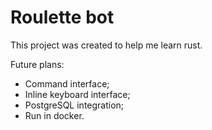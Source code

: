 # Roulette bot

This project was created to help me learn rust.

Future plans:
- Command interface;
- Inline keyboard interface;
- PostgreSQL integration;
- Run in docker.
